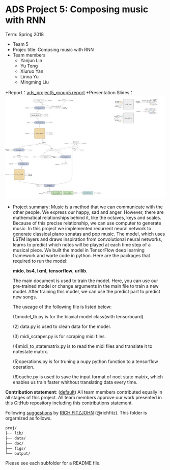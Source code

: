 # ADS Project 5: Composing music with RNN

Term: Spring 2018

+ Team 5
+ Projec title: Compsing music with RNN
+ Team members
	+ Yanjun Lin
	+ Yu Tong
	+ Xiuruo Yan
	+ Linna Yu
	+ Mingming Liu
	
+Report：[ads_project5_group5.report](doc/main.) 
+Presentation Slides：
![image](figs/1.jpg)
+ Project summary: Music is a method that we can communicate with the other people. We express our happy, sad and anger. However, there are mathematical relationships behind it, like the octaves, keys and scales. Because of this precise relationship, we can use computer to generate music.
    In this project we implemented recurrent neural network to generate classical piano sonatas and pop music. The model, which uses LSTM layers and draws inspiration from convolutional neural networks, learns to predict which notes will be played at each time step of a musical piece. We built the model in TensorFlow deep learning framework and worte code in python. Here are the packages that required to run the model:
    
    **mido**, **bs4**, **lxml**, **tensorflow**, **urllib**.
    
    The main document is used to train the model. Here, you can use our pre-trained model or change arguments in the main file to train a new model. After training this model, we can use the predict part to predict new songs. 
    
    The useage of the following file is listed below: 
    
    (1)model_tb.py is for the biaxial model class(with tensorboard).   
    
    (2) data.py is used to clean data for the model.  
    
    (3) midi_scraper.py is for scraping midi files. 
    
    (4)midi_to_statematrix.py is to read the midi files and translate it to notestate matrix. 
    
    (5)operations.py is for truning a nupy python function to a tensorflow operation. 
    
    (6)cache.py is used to save the input format of noet state matrix, which enables us train faster whithout translating data every time.
	
**Contribution statement**: ([default](doc/a_note_on_contributions.md)) All team members contributed equally in all stages of this project. All team members approve our work presented in this GitHub repository including this contributions statement. 

Following [suggestions](http://nicercode.github.io/blog/2013-04-05-projects/) by [RICH FITZJOHN](http://nicercode.github.io/about/#Team) (@richfitz). This folder is orgarnized as follows.

```
proj/
├── lib/
├── data/
├── doc/
├── figs/
└── output/
```

Please see each subfolder for a README file.
